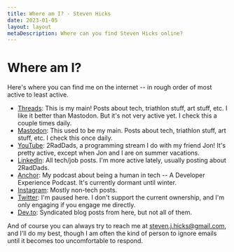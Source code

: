 ```yaml
---
title: Where am I? - Steven Hicks
date: 2023-01-05
layout: layout
metaDescription: Where can you find Steven Hicks online?
---
```


# Where am I?

Here's where you can find me on the internet -- in rough order of most active to least active.

- [Threads](https://www.threads.net/@pepopowitz): This is my main! Posts about tech, triathlon stuff, art stuff, etc. I like it better than Mastodon. But it's not very active yet. I check this a couple times daily.
- [Mastodon](https://hachyderm.io/@pepopowitz): This used to be my main. Posts about tech, triathlon stuff, art stuff, etc. I check this once daily.
- [YouTube](www.youtube.com/@2RadDads): 2RadDads, a programming stream I do with my friend Jon! It's pretty active, except when Jon and I are on summer vacations.
- [LinkedIn](https://linkedin.com/in/stevenjhicks/): All tech/job posts. I'm more active lately, usually posting about 2RadDads.
- [Anchor](https://anchor.fm/a-developer-experience): My podcast about being a human in tech -- A Developer Experience Podcast. It's currently dormant until winter.
- [Instagram](https://www.instagram.com/pepopowitz/): Mostly non-tech posts.
- [Twitter](https://twitter.com/pepopowitz): I'm paused here. I don't support the current ownership, and I'm only engaging if you engage me directly.
- [Dev.to](https://dev.to/pepopowitz): Syndicated blog posts from here, but not all of them.

And of course you can always try to reach me at [steven.j.hicks@gmail.com](mailto:steven.j.hicks@gmail.com), and I'll do my best, though I am often the kind of person to ignore emails until it becomes too uncomfortable to respond.
